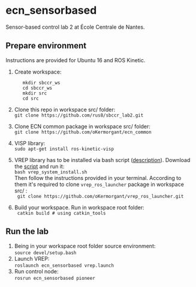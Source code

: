 # ecn_sensorbased
Sensor-based control lab 2 at École Centrale de Nantes.

## Prepare environment
Instructions are provided for Ubuntu 16 and ROS Kinetic.

1. Create workspace: <br>
    ```
       mkdir sbccr_ws
       cd sbccr_ws
       mkdir src
       cd src
    ```

2. Clone this repo in workspace src/ folder: <br>
    ```git clone https://github.com/rus8/sbccr_lab2.git```
3. Clone ECN common package in workspace src/ folder: <br>
    ```git clone https://github.com/oKermorgant/ecn_common```
4. VISP library: <br>
    ```sudo apt-get install ros-kinetic-visp```
5. VREP library has to be installed via bash script ([description](http://pagesperso.ls2n.fr/~kermorgant-o/coding%20tools.html#scripts)). Download the [script](https://gitlab.univ-nantes.fr/kermorgant-o/ecn_install/raw/master/vrep_system_install.sh) and run it: <br>
    ```bash vrep_system_install.sh``` <br>
Then follow the instructions provided in your terminal. According to them it's required to clone `vrep_ros_launcher` package in workspace src/ : <br> 
    ``` git clone https://github.com/oKermorgant/vrep_ros_launcher.git```
6. Build your workspace. Run in workspace root folder: <br>
    ``` catkin build # using catkin_tools```


## Run the lab

1. Being in your workspace root folder source environment: <br>
    ```source devel/setup.bash```
2. Launch VREP: <br>
    ```roslaunch ecn_sensorbased vrep.launch```
3. Run control node: <br>
    ```rosrun ecn_sensorbased pioneer```
